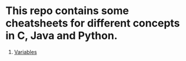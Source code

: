 
# This repo contains some cheatsheets for different concepts in C, Java and Python.

1. [Variables](/cheatsheets/variables/variables.html)
   
